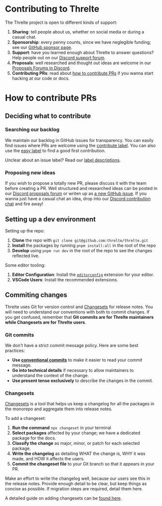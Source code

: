 # Contributing to Threlte

The Threlte project is open to different kinds of support:

1. **Sharing**: tell people about us, whether on social media or during a casual chat.
2. **Sponsorship**: every penny counts, since we have neglegible funding; see our [GitHub sponsor page](https://github.com/sponsors/grischaerbe).
3. **Support**: have you learned enough about Threlte to answer questions? Help people out on our [Discord support forum](https://discord.com/channels/985983540804091964/1031843197963477002).
4. **Proposals**: well researched and thought out ideas are welcome in our [Proposals Forums in Discord](https://discord.com/channels/985983540804091964/1098301342239432784).
5. **Contributing PRs**: read about [how to contribute PRs](#how-to-contribute-prs) if you wanna start hacking at our code or docs.


# How to contribute PRs

## Deciding what to contribute

### Searching our backlog

We maintain our backlog in GitHub issues for transparency. You can easily find issues where PRs are welcome using the [contribute label](https://github.com/threlte/threlte/issues?q=is%3Aissue+is%3Aopen+label%3Acontribute). You can also use the [easy label](https://github.com/threlte/threlte/issues?q=is%3Aissue+is%3Aopen+label%3Acontribute+label%3Aeasy) to find a good first contribution.

Unclear about an issue label? Read our [label descriptions](https://github.com/threlte/threlte/labels).

### Proposing new ideas

If you wish to propose a totally new PR, please discuss it with the team before creating a PR. Well structured and researched ideas can be posted in our [Discord proposals forum](https://discord.com/channels/985983540804091964/1098301342239432784) or writen up as [a new GitHub issue](https://github.com/threlte/threlte/issues/new/choose). If you wanna just have a casual chat an idea, drop into our [Discord contribution chat](https://discord.com/channels/985983540804091964/986233334747254854) and fire away!

## Setting up a dev environment

Setting up the repo:

1. **Clone** the repo with `git clone git@github.com:threlte/threlte.git`
2. **Install** the packages by running `pnpm install:all` in the root of the repo
3. **Develop** using `pnpm run dev` in the root of the repo to see the changes reflected live.

Some editor tooling:
1. **Editor Configuration**: Install the [`editorconfig`](https://editorconfig.org/) extension for your editor.
2. **VSCode Users**: Install the recommended extensions.

## Commiting changes

Threlte uses Git for version control and [Changesets](https://github.com/changesets/changesets) for release notes. You will need to understand our conventions with both to commit changes. If you get confused, remember that **Git commits are for Threlte maintainers while Changesets are for Threlte users**.

### Git commits

We don't have a strict commit message policy. Here are some best practices:
- **Use [conventional commits](https://www.conventionalcommits.org/en/v1.0.0/)** to make it easier to read your commit message.
- **Go into technical details** if necessary to allow maintainers to understand the context of the change.
- **Use present tense exclusively** to describe the changes in the commit.

### Changesets

[Changesets](https://github.com/changesets/changesets) is a tool that helps us keep a changelog for all the packages in the monorepo and aggregate them into release notes.

To add a changeset:
1. **Run the command** `npx changeset` in your terminal
2. **Select packages** affected by your change; we have a dedicated package for the docs.
3. **Classify the change** as major, minor, or patch for each selected package.
4. **Write the changelog** as detailing WHAT the change is, WHY it was made, and HOW it affects the users.
5. **Commit the changeset file** to your Git branch so that it appears in your PR.

Make an effort to write the changelog well, because our users see this in the release notes. Provide enough detail to be clear, but keep things as concise as possible. If migration steps are required, detail them here.

A detailed guide on adding changesets can be [found here](https://github.com/changesets/changesets/blob/main/docs/adding-a-changeset.md).
